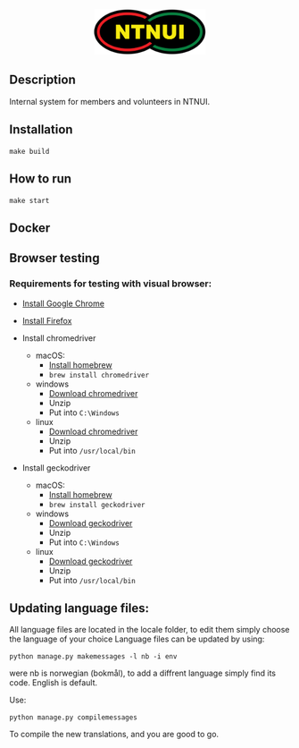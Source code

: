 <p align="center">
<img width="200" src="ntnui/static/img/ntnui.svg" />
</p>

## Description

Internal system for members and volunteers in NTNUI.

## Installation

```
make build
```

## How to run

```
make start
```

## Docker

## Browser testing

### Requirements for testing with visual browser:

* [Install Google Chrome](https://www.google.com/chrome/browser/desktop/index.html)
* [Install Firefox](https://www.mozilla.org/nb-NO/firefox/new/)
* Install chromedriver

  * macOS:
    * [Install homebrew](https://brew.sh/index_no.html)
    * `brew install chromedriver`
  * windows
    * [Download chromedriver](https://sites.google.com/a/chromium.org/chromedriver/)
    * Unzip
    * Put into `C:\Windows`
  * linux
    * [Download chromedriver](https://sites.google.com/a/chromium.org/chromedriver/)
    * Unzip
    * Put into `/usr/local/bin`

* Install geckodriver
  * macOS:
    * [Install homebrew](https://brew.sh/index_no.html)
    * `brew install geckodriver`
  * windows
    * [Download geckodriver](https://github.com/mozilla/geckodriver/releases)
    * Unzip
    * Put into `C:\Windows`
  * linux
    * [Download geckodriver](https://github.com/mozilla/geckodriver/releases)
    * Unzip
    * Put into `/usr/local/bin`

## Updating language files:

All language files are located in the locale folder, to edit them simply 
choose the language of your choice
Language files can be updated by using:
```
python manage.py makemessages -l nb -i env
```
were nb is norwegian (bokmål), to add a diffrent language simply find its code.
English is default.

Use:
```
python manage.py compilemessages
```
To compile the new translations, and you are good to go.
